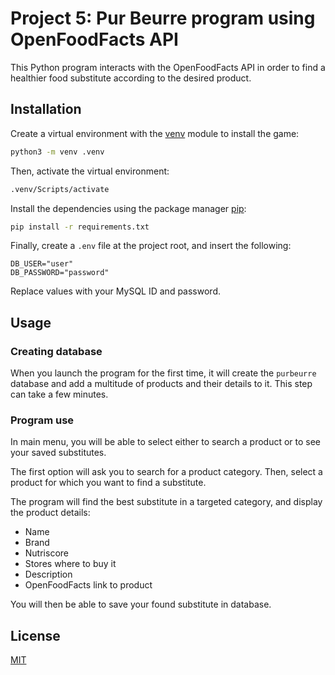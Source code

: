 # Project 5: Pur Beurre program using OpenFoodFacts API

This Python program interacts with the OpenFoodFacts API in order to find a healthier food substitute according to the desired product.

## Installation

Create a virtual environment with the [venv](https://docs.python.org/3/tutorial/venv.html) module to install the game:

```bash
python3 -m venv .venv
```

Then, activate the virtual environment:

```bash
.venv/Scripts/activate
```

Install the dependencies using the package manager [pip](https://pip.pypa.io/en/stable/):

```bash
pip install -r requirements.txt
```

Finally, create a `.env` file at the project root, and insert the following:

```
DB_USER="user"
DB_PASSWORD="password"
```

Replace values with your MySQL ID and password.

## Usage

### Creating database

When you launch the program for the first time, it will create the `purbeurre` database and add a multitude of products and their details to it. 
This step can take a few minutes.

### Program use

In main menu, you will be able to select either to search a product or to see your saved substitutes.

The first option will ask you to search for a product category.
Then, select a product for which you want to find a substitute.

The program will find the best substitute in a targeted category, and display the product details:
- Name
- Brand
- Nutriscore
- Stores where to buy it
- Description
- OpenFoodFacts link to product

You will then be able to save your found substitute in database.

## License

[MIT](https://www.wikipedia.org/wiki/MIT_License)